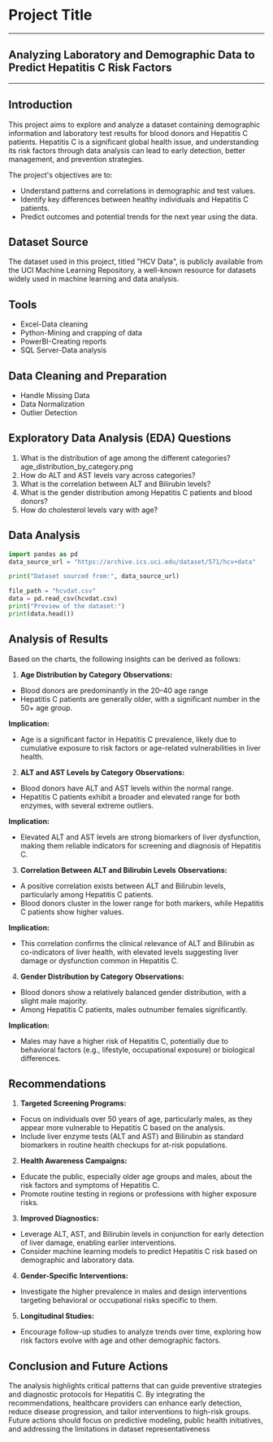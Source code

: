 # Project Title
---
## Analyzing Laboratory and Demographic Data to Predict Hepatitis C Risk Factors
---
## Introduction
This project aims to explore and analyze a dataset containing demographic information and laboratory test results for blood donors and Hepatitis C patients. Hepatitis C is a significant global health issue, and understanding its risk factors through data analysis can lead to early detection, better management, and prevention strategies.

The project's objectives are to:

- Understand patterns and correlations in demographic and test values.
- Identify key differences between healthy individuals and Hepatitis C patients.
- Predict outcomes and potential trends for the next year using the data.

## Dataset Source
The dataset used in this project, titled "HCV Data", is publicly available from the UCI Machine Learning Repository, a well-known resource for datasets widely used in machine learning and data analysis.

## Tools
- Excel-Data cleaning
- Python-Mining and crapping of data
- PowerBI-Creating reports
- SQL Server-Data analysis

## Data Cleaning and Preparation
- Handle Missing Data
- Data Normalization
- Outlier Detection

## Exploratory Data Analysis (EDA) Questions
1. What is the distribution of age among the different categories?
age_distribution_by_category.png
3. How do ALT and AST levels vary across categories?
4. What is the correlation between ALT and Bilirubin levels?
5. What is the gender distribution among Hepatitis C patients and blood donors?
6. How do cholesterol levels vary with age?

## Data Analysis
```python
import pandas as pd
data_source_url = "https://archive.ics.uci.edu/dataset/571/hcv+data"

print("Dataset sourced from:", data_source_url)

file_path = "hcvdat.csv" 
data = pd.read_csv(hcvdat.csv)
print("Preview of the dataset:")
print(data.head())
```
## Analysis of Results
Based on the charts, the following insights can be derived as follows:

1. __Age Distribution by Category__
__Observations:__
  - Blood donors are predominantly in the 20–40 age range
  - Hepatitis C patients are generally older, with a significant number in the 50+ age group.

__Implication:__
  - Age is a significant factor in Hepatitis C prevalence, likely due to cumulative exposure to risk factors or age-related vulnerabilities in liver health.

2. __ALT and AST Levels by Category__
__Observations:__
  - Blood donors have ALT and AST levels within the normal range.
  - Hepatitis C patients exhibit a broader and elevated range for both enzymes, with several extreme outliers.

__Implication:__
  - Elevated ALT and AST levels are strong biomarkers of liver dysfunction, making them reliable indicators for screening and diagnosis of Hepatitis C.

3. __Correlation Between ALT and Bilirubin Levels__
__Observations:__
  - A positive correlation exists between ALT and Bilirubin levels, particularly among Hepatitis C patients.
  - Blood donors cluster in the lower range for both markers, while Hepatitis C patients show higher values.

__Implication:__
  - This correlation confirms the clinical relevance of ALT and Bilirubin as co-indicators of liver health, with elevated levels suggesting liver damage or dysfunction common in   Hepatitis C.

4. __Gender Distribution by Category__
__Observations:__
  - Blood donors show a relatively balanced gender distribution, with a slight male majority.
  - Among Hepatitis C patients, males outnumber females significantly.

__Implication:__
  - Males may have a higher risk of Hepatitis C, potentially due to behavioral factors (e.g., lifestyle, occupational exposure) or biological differences.

## Recommendations
1. __Targeted Screening Programs:__
  - Focus on individuals over 50 years of age, particularly males, as they appear more vulnerable to Hepatitis C based on the analysis.
  - Include liver enzyme tests (ALT and AST) and Bilirubin as standard biomarkers in routine health checkups for at-risk populations.

2. __Health Awareness Campaigns:__
  - Educate the public, especially older age groups and males, about the risk factors and symptoms of Hepatitis C.
  - Promote routine testing in regions or professions with higher exposure risks.

3. __Improved Diagnostics:__
  - Leverage ALT, AST, and Bilirubin levels in conjunction for early detection of liver damage, enabling earlier interventions.
  - Consider machine learning models to predict Hepatitis C risk based on demographic and laboratory data.

4. __Gender-Specific Interventions:__
  - Investigate the higher prevalence in males and design interventions targeting behavioral or occupational risks specific to them.

5. __Longitudinal Studies:__
  - Encourage follow-up studies to analyze trends over time, exploring how risk factors evolve with age and other demographic factors.

## Conclusion and Future Actions
The analysis highlights critical patterns that can guide preventive strategies and diagnostic protocols for Hepatitis C. By integrating the recommendations, healthcare providers can enhance early detection, reduce disease progression, and tailor interventions to high-risk groups. Future actions should focus on predictive modeling, public health initiatives, and addressing the limitations in dataset representativeness


